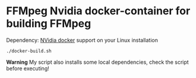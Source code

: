 # FFMpeg Nvidia docker-container for building FFMpeg

Dependency: [NVidia docker](https://github.com/NVIDIA/nvidia-docker) support on your Linux installation

```
./docker-build.sh
```

**Warning** My script also installs some local dependencies, check the script before executing!